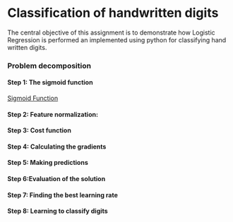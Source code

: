 # Classification of handwritten digits
The central objective of this assignment is to demonstrate how Logistic Regression is
performed an implemented using python for classifying hand written digits.

### Problem decomposition

#### Step 1: The sigmoid function
[Sigmoid Function](Images/sigmoid.png)

#### Step 2: Feature normalization:
#### Step 3: Cost function
#### Step 4: Calculating the gradients
#### Step 5: Making predictions
#### Step 6:Evaluation of the solution
#### Step 7: Finding the best learning rate
#### Step 8: Learning to classify digits
